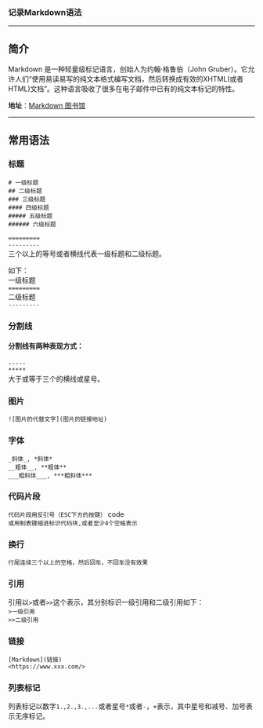 ### 记录**Markdown**语法
******
## 简介
Markdown 是一种轻量级标记语言，创始人为约翰·格鲁伯（John Gruber）。它允许人们“使用易读易写的纯文本格式编写文档，然后转换成有效的XHTML(或者HTML)文档”。这种语言吸收了很多在电子邮件中已有的纯文本标记的特性。

**地址**：[Markdown 图书馆](http://wowubuntu.com/markdown/index.html)     
*****
## 常用语法
### 标题
`# 一级标题`     
`## 二级标题`     
`### 三级标题`     
`#### 四级标题`     
`##### 五级标题`     
`###### 六级标题`     

`=========`     
`---------`     
三个以上的等号或者横线代表一级标题和二级标题。       

如下：    
一级标题     
`=========`     
二级标题     
`---------`     

### 分割线
#### 分割线有两种表现方式：     
`-----`     
`*****`     
大于或等于三个的横线或星号。     

### 图片
`![图片的代替文字](图片的链接地址)`     

### 字体     
`_斜体_, *斜体*`     
`__粗体__, **粗体**`     
`___粗斜体___, ***粗斜体***`     

### 代码片段
`代码片段用反引号（ESC下方的按键）` code ` `     
`或用制表键缩进标识代码块,或者至少4个空格表示`     

### 换行
`行尾连续三个以上的空格，然后回车，不回车没有效果`     

### 引用
引用以`>`或者`>>`这个表示，其分别标识一级引用和二级引用如下：     
`>一级引用`     
`>>二级引用`     

### 链接
`[Markdown](链接)`     
`<https://www.xxx.com/>`     

### 列表标记
列表标记以数字`1.,2.,3.,...`或者星号`*`或者`-`，`+`表示，其中星号和减号、加号表示无序标记。     

